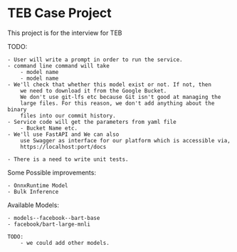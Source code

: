 # TEB Case Project
This project is for the interview for TEB

TODO:

    - User will write a prompt in order to run the service.
    - command line command will take 
        - model name
        - model name
    - We'll check that whether this model exist or not. If not, then
        we need to download it from the Google Bucket.
        We don't use git-lfs etc because Git isn't good at managing the
        large files. For this reason, we don't add anything about the binary
        files into our commit history.
    - Service code will get the parameters from yaml file
        - Bucket Name etc.
    - We'll use FastAPI and We can also
        use Swagger as interface for our platform which is accessible via,
        https://localhost:port/docs
    
    - There is a need to write unit tests.


Some Possible improvements:

    - OnnxRuntime Model
    - Bulk Inference



Available Models:
    
    - models--facebook--bart-base
    - facebook/bart-large-mnli 

    TODO:
        - we could add other models.


